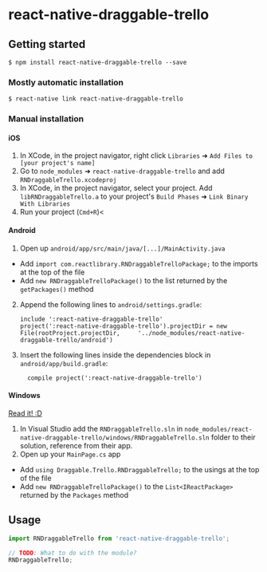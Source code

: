 
# react-native-draggable-trello

## Getting started

`$ npm install react-native-draggable-trello --save`

### Mostly automatic installation

`$ react-native link react-native-draggable-trello`

### Manual installation


#### iOS

1. In XCode, in the project navigator, right click `Libraries` ➜ `Add Files to [your project's name]`
2. Go to `node_modules` ➜ `react-native-draggable-trello` and add `RNDraggableTrello.xcodeproj`
3. In XCode, in the project navigator, select your project. Add `libRNDraggableTrello.a` to your project's `Build Phases` ➜ `Link Binary With Libraries`
4. Run your project (`Cmd+R`)<

#### Android

1. Open up `android/app/src/main/java/[...]/MainActivity.java`
  - Add `import com.reactlibrary.RNDraggableTrelloPackage;` to the imports at the top of the file
  - Add `new RNDraggableTrelloPackage()` to the list returned by the `getPackages()` method
2. Append the following lines to `android/settings.gradle`:
  	```
  	include ':react-native-draggable-trello'
  	project(':react-native-draggable-trello').projectDir = new File(rootProject.projectDir, 	'../node_modules/react-native-draggable-trello/android')
  	```
3. Insert the following lines inside the dependencies block in `android/app/build.gradle`:
  	```
      compile project(':react-native-draggable-trello')
  	```

#### Windows
[Read it! :D](https://github.com/ReactWindows/react-native)

1. In Visual Studio add the `RNDraggableTrello.sln` in `node_modules/react-native-draggable-trello/windows/RNDraggableTrello.sln` folder to their solution, reference from their app.
2. Open up your `MainPage.cs` app
  - Add `using Draggable.Trello.RNDraggableTrello;` to the usings at the top of the file
  - Add `new RNDraggableTrelloPackage()` to the `List<IReactPackage>` returned by the `Packages` method


## Usage
```javascript
import RNDraggableTrello from 'react-native-draggable-trello';

// TODO: What to do with the module?
RNDraggableTrello;
```
  